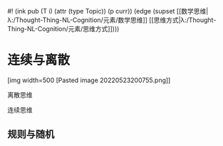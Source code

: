 #! (ink pub (T i) (attr (type Topic)) (p curr)) (edge (supset [[数学思维|λ:/Thought-Thing-NL-Cognition/元素/数学思维]] [[思维方式|λ:/Thought-Thing-NL-Cognition/元素/思维方式]])))

# 连续与离散


[img width=500 [Pasted image 20220523200755.png]] 

离散思维

连续思维


## 规则与随机
